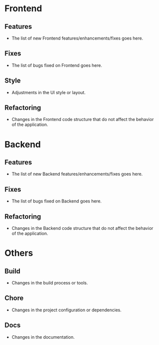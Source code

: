 # Frontend

## Features

- The list of new Frontend features/enhancements/fixes goes here.

## Fixes

- The list of bugs fixed on Frontend goes here.

## Style

- Adjustments in the UI style or layout.

## Refactoring

- Changes in the Frontend code structure that do not affect the behavior of the application.

# Backend

## Features

- The list of new Backend features/enhancements/fixes goes here.

## Fixes

- The list of bugs fixed on Backend goes here.

## Refactoring

- Changes in the Backend code structure that do not affect the behavior of the application.

# Others

## Build

- Changes in the build process or tools.

## Chore

- Changes in the project configuration or dependencies.

## Docs

- Changes in the documentation.
